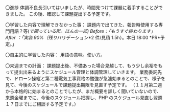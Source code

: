〇進捗
体調不良長引いてはいましたが、時間見つけて課題に着手することができました。
この後、確認して課題提出する予定です。

〇学習した内容で理解できなかった事：
課題内で出てきた、報告時使用する専門用語？等(*で囲っている所。ほんの一部)
Before：「もうすぐ終わります」  
After ：「実装 90%（残り*バリデーション*2 件/見積 1.5h）。本日 18:00 *PR\*予定。」

〇自主的に学習した内容：
用語の意味。使い方。

〇来週までの計画：
課題提出後、不備あった場合見越して、もう少し余裕をもって提出出来るようにスケジュール管理と体調管理していきます。
業務委託先で、ドローン操縦と第二種電気工事資格の勉強が急遽始まるとのことで、様子を見て、今後のスケジュールで課題提出期限を見直す予定です。
（１１月第二週から本格的に始まるとのことでしたが、まだ概要を詳しく聞いていないので、
来週金曜までに、今後のスケジュール把握し、PHP のスケジュール見直し翌週１７日までにご相談する予定です。）
